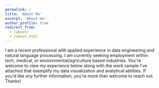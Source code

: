 ```yaml
---
permalink: /
title: 'About Me'
excerpt: 'About me'
author_profile: true
redirect_from:
  - /about/
  - /about.html
---
```


I am a recent professional with applied experience in data engineering and natural language processing. I am currently seeking employment within tech, medical, or environmental/agriculture based industries. You're welcome to view my experience below along with the work sample I've attached that exemplify my data visualization and analytical abilities. If you'd like any further information, you're more than welcome to reach out. Thanks!
